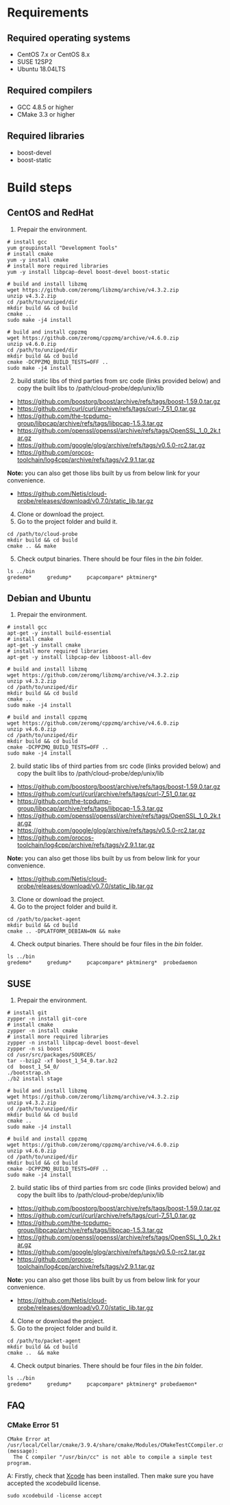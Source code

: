 # Requirements

## Required operating systems

* CentOS 7.x or CentOS 8.x
* SUSE 12SP2
* Ubuntu 18.04LTS
    
## Required compilers

* GCC 4.8.5 or higher
* CMake 3.3 or higher
    
## Required libraries

* boost-devel
* boost-static


# Build steps

## CentOS and RedHat

1. Prepair the environment.

```shell
# install gcc
yum groupinstall "Development Tools"
# install cmake
yum -y install cmake
# install more required libraries
yum -y install libpcap-devel boost-devel boost-static

# build and install libzmq
wget https://github.com/zeromq/libzmq/archive/v4.3.2.zip
unzip v4.3.2.zip
cd /path/to/unziped/dir
mkdir build && cd build
cmake ..
sudo make -j4 install

# build and install cppzmq
wget https://github.com/zeromq/cppzmq/archive/v4.6.0.zip
unzip v4.6.0.zip
cd /path/to/unziped/dir
mkdir build && cd build
cmake -DCPPZMQ_BUILD_TESTS=OFF ..
sudo make -j4 install
```
2. build static libs of third parties from src code (links provided below) and copy the built libs to /path/cloud-probe/dep/unix/lib
 * https://github.com/boostorg/boost/archive/refs/tags/boost-1.59.0.tar.gz
 * https://github.com/curl/curl/archive/refs/tags/curl-7_51_0.tar.gz
 * https://github.com/the-tcpdump-group/libpcap/archive/refs/tags/libpcap-1.5.3.tar.gz
 * https://github.com/openssl/openssl/archive/refs/tags/OpenSSL_1_0_2k.tar.gz
 * https://github.com/google/glog/archive/refs/tags/v0.5.0-rc2.tar.gz
 * https://github.com/orocos-toolchain/log4cpp/archive/refs/tags/v2.9.1.tar.gz

 **Note:** you can also get those libs built by us from below link for your convenience.
 * https://github.com/Netis/cloud-probe/releases/download/v0.7.0/static_lib.tar.gz
 
4. Clone or download the project.
5. Go to the project folder and build it.

```shell
cd /path/to/cloud-probe
mkdir build && cd build
cmake .. && make
```

5. Check output binaries. There should be four files in the *bin* folder.

```shell
ls ../bin
gredemo*     gredump*     pcapcompare* pktminerg*
```


## Debian and Ubuntu

1. Prepair the environment.

```shell
# install gcc
apt-get -y install build-essential
# install cmake
apt-get -y install cmake
# install more required libraries
apt-get -y install libpcap-dev libboost-all-dev

# build and install libzmq
wget https://github.com/zeromq/libzmq/archive/v4.3.2.zip
unzip v4.3.2.zip
cd /path/to/unziped/dir
mkdir build && cd build
cmake ..
sudo make -j4 install

# build and install cppzmq
wget https://github.com/zeromq/cppzmq/archive/v4.6.0.zip
unzip v4.6.0.zip
cd /path/to/unziped/dir
mkdir build && cd build
cmake -DCPPZMQ_BUILD_TESTS=OFF ..
sudo make -j4 install
```

2. build static libs of third parties from src code (links provided below) and copy the built libs to /path/cloud-probe/dep/unix/lib
 * https://github.com/boostorg/boost/archive/refs/tags/boost-1.59.0.tar.gz
 * https://github.com/curl/curl/archive/refs/tags/curl-7_51_0.tar.gz
 * https://github.com/the-tcpdump-group/libpcap/archive/refs/tags/libpcap-1.5.3.tar.gz
 * https://github.com/openssl/openssl/archive/refs/tags/OpenSSL_1_0_2k.tar.gz
 * https://github.com/google/glog/archive/refs/tags/v0.5.0-rc2.tar.gz
 * https://github.com/orocos-toolchain/log4cpp/archive/refs/tags/v2.9.1.tar.gz

 **Note:** you can also get those libs built by us from below link for your convenience.
 * https://github.com/Netis/cloud-probe/releases/download/v0.7.0/static_lib.tar.gz
   
3. Clone or download the project.
4. Go to the project folder and build it.

```shell
cd /path/to/packet-agent
mkdir build && cd build
cmake .. -DPLATFORM_DEBIAN=ON && make
```

4. Check output binaries. There should be four files in the *bin* folder.

```shell
ls ../bin
gredemo*     gredump*     pcapcompare* pktminerg*  probedaemon
```

## SUSE

1. Prepair the environment.

```shell
# install git
zypper -n install git-core
# install cmake
zypper -n install cmake
# install more required libraries
zypper -n install libpcap-devel boost-devel
zypper -n si boost
cd /usr/src/packages/SOURCES/
tar --bzip2 -xf boost_1_54_0.tar.bz2
cd  boost_1_54_0/
./bootstrap.sh
./b2 install stage 

# build and install libzmq
wget https://github.com/zeromq/libzmq/archive/v4.3.2.zip
unzip v4.3.2.zip
cd /path/to/unziped/dir
mkdir build && cd build
cmake ..
sudo make -j4 install

# build and install cppzmq
wget https://github.com/zeromq/cppzmq/archive/v4.6.0.zip
unzip v4.6.0.zip
cd /path/to/unziped/dir
mkdir build && cd build
cmake -DCPPZMQ_BUILD_TESTS=OFF ..
sudo make -j4 install
```

2. build static libs of third parties from src code (links provided below) and copy the built libs to /path/cloud-probe/dep/unix/lib
 * https://github.com/boostorg/boost/archive/refs/tags/boost-1.59.0.tar.gz
 * https://github.com/curl/curl/archive/refs/tags/curl-7_51_0.tar.gz
 * https://github.com/the-tcpdump-group/libpcap/archive/refs/tags/libpcap-1.5.3.tar.gz
 * https://github.com/openssl/openssl/archive/refs/tags/OpenSSL_1_0_2k.tar.gz
 * https://github.com/google/glog/archive/refs/tags/v0.5.0-rc2.tar.gz
 * https://github.com/orocos-toolchain/log4cpp/archive/refs/tags/v2.9.1.tar.gz

 **Note:** you can also get those libs built by us from below link for your convenience.
 * https://github.com/Netis/cloud-probe/releases/download/v0.7.0/static_lib.tar.gz

4. Clone or download the project.
5. Go to the project folder and build it.

```shell
cd /path/to/packet-agent
mkdir build && cd build
cmake ..  && make
```

4. Check output binaries. There should be four files in the *bin* folder.

```shell
ls ../bin
gredemo*     gredump*     pcapcompare* pktminerg* probedaemon*
```


## FAQ

### CMake Error 51

```shell
CMake Error at /usr/local/Cellar/cmake/3.9.4/share/cmake/Modules/CMakeTestCCompiler.cmake:51 (message):
  The C compiler "/usr/bin/cc" is not able to compile a simple test program.
```

A: Firstly, check that [Xcode](https://developer.apple.com/xcode/) has been installed. Then make sure you have accepted the xcodebuild license.

```shell
sudo xcodebuild -license accept
```
  

